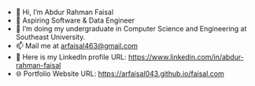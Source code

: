 - 👋 Hi, I’m Abdur Rahman Faisal
- 👀 Aspiring Software & Data Engineer
- 📝 I’m doing my undergraduate in Computer Science and Engineering at Southeast University.
- 📫 Mail me at arfaisal463@gmail.com
- 🚀 Here is my LinkedIn profile URL: https://www.linkedin.com/in/abdur-rahman-faisal
- 🌐 Portfolio Website URL: https://arfaisal043.github.io/faisal.com



<!---
arFaisal043/arFaisal043 is a ✨ special ✨ repository because its `README.md` (this file) appears on your GitHub profile.
You can click the Preview link to take a look at your changes.
--->
